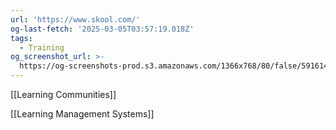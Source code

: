 ```yaml
---
url: 'https://www.skool.com/'
og-last-fetch: '2025-03-05T03:57:19.018Z'
tags:
  - Training
og_screenshot_url: >-
  https://og-screenshots-prod.s3.amazonaws.com/1366x768/80/false/5916148b9afbd26e770c8ff3838ad81a0d97176ab6cba9887cb83e17bc3b7d80.jpeg
---
```


[[Learning Communities]]

[[Learning Management Systems]]

